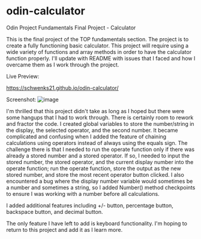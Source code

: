 # odin-calculator
Odin Project Fundamentals Final Project - Calculator

This is the final project of the TOP fundamentals section. The project is to create a fully functioning basic calculator. This project will require using a wide variety of functions and array methods in order to have the calculator function properly. I'll update with README with issues that I faced and how I overcame them as I work through the project.

Live Preview:

https://schwenks21.github.io/odin-calculator/

Screenshot:
![image](https://user-images.githubusercontent.com/96341179/154159696-20cd6f09-ce5d-457a-bdba-b73fdc99f501.png)

I'm thrilled that this project didn't take as long as I hoped but there were some hangups that I had to work through. There is certainly room to rework and fractor the code. I created global variables to store the number/string in the display, the selected operator, and the second number. It became complicated and confusing when I added the feature of chaining calculations using operators instead of always using the equals sign. The challenge there is that I needed to run the operate function only if there was already a stored number and a stored operator. If so, I needed to input the stored number, the stored operator, and the current display number into the operate function; run the operate function, store the output as the new stored number, and store the most recent operator button clicked. I also encountered a bug where the display number variable would sometimes be a number and sometimes a string, so I added Number() method checkpoints to ensure I was working with a number before all calculations.

I added additional features including +/- button, percentage button, backspace button, and decimal button.

The only feature I have left to add is keyboard functionality. I'm hoping to return to this project and add it as I learn more.

